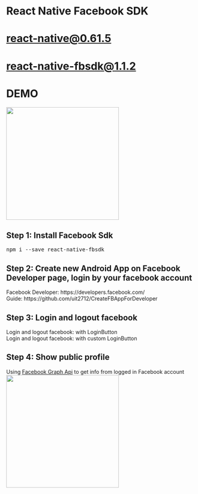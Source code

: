 # React Native Facebook SDK
# react-native@0.61.5
# react-native-fbsdk@1.1.2

# DEMO
<img src='https://github.com/uit2712/RNFacebookSdk/blob/master/demo/demo.gif' width='300'/>

<h2>Step 1: Install Facebook Sdk</h2>
<pre>
npm i --save react-native-fbsdk
</pre>
<h2>Step 2: Create new Android App on Facebook Developer page, login by your facebook account</h2>
Facebook Developer: https://developers.facebook.com/<br/>
Guide: https://github.com/uit2712/CreateFBAppForDeveloper
<h2>Step 3: Login and logout facebook</h2>
Login and logout facebook: with LoginButton<br/>
Login and logout facebook: with custom LoginButton<br/>
<h2>Step 4: Show public profile</h2>
Using <a href='https://developers.facebook.com/docs/graph-api/reference'>Facebook Graph Api</a> to get info from logged in Facebook account
<img src='https://github.com/uit2712/RNFacebookSdk/blob/master/demo/demo.png' width='300'/>

